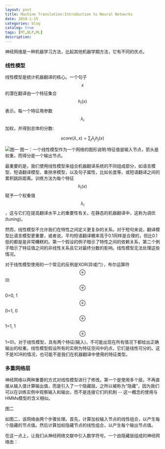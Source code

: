 ```yaml
---
layout: post
title: Machine Translation:Introduction to Neural Networks
date: 2018-1-15
categories: blog
catalog: true
tags: [MT,NLP,ML]
description: 
---  
```


神经网络是一种机器学习方法，比起其他机器学期方法，它有不同的优点。

### 线性模型
线性模型是统计机器翻译的核心。一个句子$$x$$的潜在翻译由一个特征集合$$h_i(x)$$表示。每一个特征用参数$$\lambda_i$$加权，并得到总体的分数:

$$score(\lambda,x)=\sum_j \lambda_j h_j (x)$$

![](https://raw.githubusercontent.com/zhiyou720/zhiyou720.github.io/master/img/MT/MT-01-01.png "图一")
图一：一个线性模型作为一个网络的图形说明:特征值是输入节点，箭头是权重，而得分是一个输出节点。

最重要的是，我们使用线性模型来组合机器翻译系统的不同组成部分，如语言模型、短语翻译模型、重排序模型，以及句子属性，比如长度等，或短语翻译之间的累积跳跃距离。训练方法为每个特征$$h_i(x)$$赋予一个权重值$$\lambda_i$$，这与它们在提高翻译水平上的重要性有关。在静态的机器翻译中，这称为调优(tuning)。

然而，线性模型不允许我们在特性之间定义更复杂的关系。对于短句来说，翻译模型比语言模型更重要，或者说，平均短语翻译概率高于0.1同样是合理的，但比0.1低的都是是非常糟糕的。第一个假设的例子暗示了特性之间的依赖关系，第二个例子暗示了特征值之间的非线性关系且它对最终分数的影响。线性模型无法处理这些情况。

对于线性模型使用的一个常见的反例是XOR(异或门），布尔运算符$$\oplus$$(0$$\oplus$$0=0, 1$$\oplus$$0=1, 0$$\oplus$$1=1, 1$$\oplus$$1=0)。对于线性模型，具有两个特征(输入)，不可能出现在所有情况下都给出正确输出的权重。线性模型假设所有的实例为特征空间中的点，它们是线性可分的。这不是XOR的情况，也可能不是我们在机器翻译中使用的特征类型。

### 多重网络层

神经网络以两种重要的方式对线性模型进行了修改。第一个是使用多个层。不再直接从输入值计算输出值，而是引入了一个隐藏层。之所以被称为“隐藏”，因为我们可以在训练实例中观察输入和输出，而不是连接它们的机制 -- 这一概念的使用与HMMs模型的含义相似。

图二

如图二，该网络由两个步骤处理。首先，计算加权输入节点的线性组合，以产生每个隐藏的节点值。然后计算加权隐藏节点的线性组合，以产生每个输出节点值。

在这一点上，让我们从神经网络文献中引入数学符号。一个由隐藏层组成的神经网络由：




